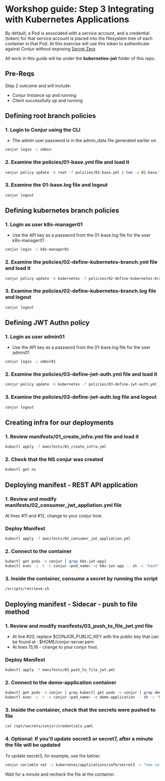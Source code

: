 # Workshop guide: __Step 3__ Integrating with Kubernetes Applications

By default, a Pod is associated with a service account, and a credential (token) for that service account is placed into the filesystem tree of each container in that Pod. At this exercise will use this token to authenticate against Conjur without exposing [Secret Zero](https://www.conjur.org/blog/secret-zero-eliminating-the-ultimate-secret/)

All work in this guide will be under the **kuberneties-jwt** folder of this repo.

 ## Pre-Reqs
 Step 2 outcome and will include:
-   Conjur Instance up and running
-   Client successfully up and running

## Defining root branch policies

### 1. Login to Conjur using the CLI
- The admin user password is in the admin_data file generated earlier on
```Bash
conjur login -i admin
```

### 2. Examine the policies/01-base.yml file and load it
```Bash
conjur policy update -b root -f policies/01-base.yml | tee -a 01-base.log
```

### 3. Examine the 01-base.log file and logout
```Bash
conjur logout
```
## Defining kubernetes branch policies

### 1. Login as user k8s-manager01
- Use the API key as a password from the 01-base.log file for the user k8s-manager01
```bash
conjur login -i k8s-manager01
```
### 2. Examine the policies/02-define-kubernetes-branch.yml file and load it
```Bash
conjur policy update -b kubernetes -f policies/02-define-kubernetes-branch.yml | tee -a 02-define-kubernetes-branch.log
```
### 3. Examine the policies/02-define-kubernetes-branch.log file and logout
```Bash
conjur logout
```
## Defining JWT Authn policy

### 1. Login as user admin01
 - Use the API key as a password from the 01-base.log file for the user admin01
```bash
conjur login -i admin01
```
### 2. Examine the policies/03-define-jwt-auth.yml file and load it
```Bash
conjur policy update -b kubernetes -f policies/03-define-jwt-auth.yml | tee -a 03-define-jwt-auth.log
```
### 3. Examine the policies/03-define-jwt-auth.log file and logout
```Bash
conjur logout
```
## Creating infra for our deployments
### 1. Review manifests/01_create_infra.yml file and load it
```bash
kubectl apply -f manifests/01_create_infra.yml
```
### 2. Check that the NS conjur was created
```bash
kubectl get ns
```
## Deploying manifest - REST API application
### 1. Review and modify manifests/02_consumer_jwt_appliation.yml file
At lines #11 and #12, change <conjur-host> to your conjur host.
### Deploy Manifest
```bash
kubectl apply -f manifests/02_consumer_jwt_appliation.yml
```
### 2. Connect to the container
```bash
kubectl get pods -n conjur | grep k8s-jwt-app1
kubectl exec -i -t -n conjur <pod_name> -c k8s-jwt-app -- sh -c "bash"
```
### 3. Inside the container, consume a secret by running the script
```bash
/scripts/retrieve.sh
```
## Deploying manifest - Sidecar - push to file method
### 1. Review and modify manifests/03_push_to_file_jwt.yml file
 - At line #20, replace $CONJOR_PUBLIC_KEY with the public key that can be found at : $HOME/conjur-server.pem
 - At lines 15,16 - change <conjur-host> to your conjur host.

### Deploy Manifest
```bash
kubectl apply -f manifests/03_push_to_file_jwt.yml
```
### 2. Connect to the demo-application container
```bash
kubectl get pods -n conjur | grep kubectl get pods -n conjur | grep demo-sidecar-push-to-file-jwt
kubectl exec -i -t -n conjur <pod_name> -c demo-application -- sh -c "bash"
```
### 3. Inside the container, check that the secrets were pushed to file
```bash
cat /opt/secrets/conjur/credentials.yaml
```
### 4. Optional: If you'll update secret3 or secret7, after a minute the file will be updated
To update secret3, for example, use the below:
```bash
conjur variable set -i kubernetes/applications/safe/secret3 -v "new value"
```
Wait for a minute and recheck the file at the container.
